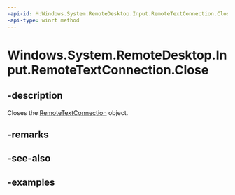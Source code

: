 ```yaml
---
-api-id: M:Windows.System.RemoteDesktop.Input.RemoteTextConnection.Close
-api-type: winrt method
---
```


# Windows.System.RemoteDesktop.Input.RemoteTextConnection.Close

<!--
// This member is not implemented in C#
-->


## -description

Closes the [RemoteTextConnection](remotetextconnection.md) object.

## -remarks

## -see-also

## -examples


